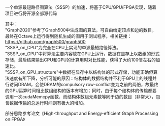 一个单源最短路径图算法（SSSP）的加速，将基于CPU/GPU/FPGA实现，随着项目进行将开源全部源代码

其中：  
"Graph2020"参考了Graph500中生成图的算法，可自由给定顶点和边的数目，最终在Octave上运行得到随机生成的图用于测试程序，相关链接：https://github.com/graph500/graph500  
"SSSP_on_CPU"为完全在CPU上实现的单源最短路径算法。  
"SSSP_on_GPU"中将算法主要内容放在GPU上运行，数据在显存上以数组的形式存储，最后结果输出CPU和GPU的计算用时对比性能，获得了大约100倍左右的加速比。  
"SSSP_on_GPU_structure"中数据在显存中以结构体的形式存储，功能正确但算法速度有所下降，分析可能的原因：结构体的数据结构并不利于GPU上的线程并行访问DRAM，会使DRAM的compulsory row-conflict变为之前的两倍，故最终的GPU运算时间相比数组结构的版本有增加；同时，由于每个结构体的传输都要调用一次cudaMemcpy函数，而结构体数组元素数等同于边的数目（非常大），包含数据传输的总运行时间则有极大的增加。  
    
部分思路参考论文《High-throughput and Energy-efficient Graph Processing on FPGA》
